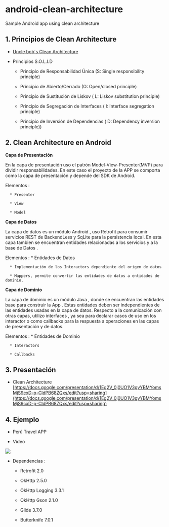 # android-clean-architecture
Sample Android  app using clean architecture

## 1. Principios de Clean Architecture 

   - [Uncle bob´s Clean Architecture ](https://blog.8thlight.com/uncle-bob/2012/08/13/the-clean-architecture.html)
   
   - Principios S.O.L.I.D
      
      * Principio de Responsabilidad Única (S: Single responsibility principle)
      
      * Principio de Abierto/Cerrado (O: Open/closed principle)
      
      * Principio de Sustitución de Liskov ( L: Liskov substitution principle)
      
      * Principio de Segregación de Interfaces ( I: Interface segregation principle)
      
      * Principio de Inversión de Dependencias ( D: Dependency inversion principle))
         
## 2. Clean Architecture en Android

 **Capa de Presentación**
 
   En la capa de presentación uso el patrón Model-View-Presenter(MVP) para dividir responsabilidades.
   En este caso el proyecto de la APP se comporta como la  capa de presentación y depende del SDK de Android.
   
   Elementos :
   
      * Presenter
      
      * View
      
      * Model
   
 **Capa de Datos**
 
   La capa de datos es un módulo Android , uso Retrofit para consumir servicios REST de BackendLess y SqLite para la persistencia local.
   En esta capa tambien se encuentran entidades relacionadas a los servicios y a la base de Datos .
   
   Elementos :
      * Entidades de Datos
      
      * Implementación de los Interactors dependiente del origen de datos
      
      * Mappers, permite convertir las entidades de datos a entidades de dominio.
   
   
 **Capa de Dominio**
 
  La capa de dominio es un módulo Java ,  donde se encuentran las entidades base para construir la App . Estas entidades  deben ser independientes de las entidades usadas en la capa de datos.
 Respecto a la comunicación con otras capas, utilizo interfaces , ya sea para declarar casos de uso en los interactor o como callbacks para la respuesta a operaciones en las capas de presentación y de datos.
   
  Elementos :
      * Entidades de Dominio
         
      * Interactors
         
      * Callbacks 
         
## 3. Presentación
  - Clean Architecture [https://docs.google.com/presentation/d/1Eg2V_0j0UO1V3gvYBMYomsMjS9cxD-p-CldPB68ZQxs/edit?usp=sharing](https://docs.google.com/presentation/d/1Eg2V_0j0UO1V3gvYBMYomsMjS9cxD-p-CldPB68ZQxs/edit?usp=sharing)

## 4. Ejemplo

  - Perú Travel APP
  
  - Video 
  
  ![](https://github.com/emedinaa/android-clean-architecture/blob/master/video.gif?raw=true)
  
  - Dependencias :
  
    * Retrofit 2.0
    
    * OkHttp 2.5.0
    
    * OkHttp Logging 3.3.1
    
    * OkHttp Gson 2.1.0

    * Glide 3.7.0
    
    * Butterknife 7.0.1





